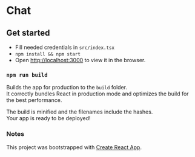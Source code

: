 # Chat

## Get started

- Fill needed credentials in `src/index.tsx`
- `npm install && npm start`
- Open [http://localhost:3000](http://localhost:3000) to view it in the browser.

### `npm run build`

Builds the app for production to the `build` folder.\
It correctly bundles React in production mode and optimizes the build for the best performance.

The build is minified and the filenames include the hashes.\
Your app is ready to be deployed!

### Notes

This project was bootstrapped with [Create React App](https://github.com/facebook/create-react-app).
